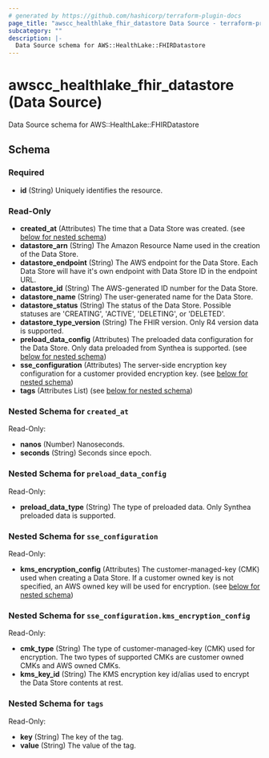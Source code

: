 ```yaml
---
# generated by https://github.com/hashicorp/terraform-plugin-docs
page_title: "awscc_healthlake_fhir_datastore Data Source - terraform-provider-awscc"
subcategory: ""
description: |-
  Data Source schema for AWS::HealthLake::FHIRDatastore
---
```


# awscc_healthlake_fhir_datastore (Data Source)

Data Source schema for AWS::HealthLake::FHIRDatastore



<!-- schema generated by tfplugindocs -->
## Schema

### Required

- **id** (String) Uniquely identifies the resource.

### Read-Only

- **created_at** (Attributes) The time that a Data Store was created. (see [below for nested schema](#nestedatt--created_at))
- **datastore_arn** (String) The Amazon Resource Name used in the creation of the Data Store.
- **datastore_endpoint** (String) The AWS endpoint for the Data Store. Each Data Store will have it's own endpoint with Data Store ID in the endpoint URL.
- **datastore_id** (String) The AWS-generated ID number for the Data Store.
- **datastore_name** (String) The user-generated name for the Data Store.
- **datastore_status** (String) The status of the Data Store. Possible statuses are 'CREATING', 'ACTIVE', 'DELETING', or 'DELETED'.
- **datastore_type_version** (String) The FHIR version. Only R4 version data is supported.
- **preload_data_config** (Attributes) The preloaded data configuration for the Data Store. Only data preloaded from Synthea is supported. (see [below for nested schema](#nestedatt--preload_data_config))
- **sse_configuration** (Attributes) The server-side encryption key configuration for a customer provided encryption key. (see [below for nested schema](#nestedatt--sse_configuration))
- **tags** (Attributes List) (see [below for nested schema](#nestedatt--tags))

<a id="nestedatt--created_at"></a>
### Nested Schema for `created_at`

Read-Only:

- **nanos** (Number) Nanoseconds.
- **seconds** (String) Seconds since epoch.


<a id="nestedatt--preload_data_config"></a>
### Nested Schema for `preload_data_config`

Read-Only:

- **preload_data_type** (String) The type of preloaded data. Only Synthea preloaded data is supported.


<a id="nestedatt--sse_configuration"></a>
### Nested Schema for `sse_configuration`

Read-Only:

- **kms_encryption_config** (Attributes) The customer-managed-key (CMK) used when creating a Data Store. If a customer owned key is not specified, an AWS owned key will be used for encryption. (see [below for nested schema](#nestedatt--sse_configuration--kms_encryption_config))

<a id="nestedatt--sse_configuration--kms_encryption_config"></a>
### Nested Schema for `sse_configuration.kms_encryption_config`

Read-Only:

- **cmk_type** (String) The type of customer-managed-key (CMK) used for encryption. The two types of supported CMKs are customer owned CMKs and AWS owned CMKs.
- **kms_key_id** (String) The KMS encryption key id/alias used to encrypt the Data Store contents at rest.



<a id="nestedatt--tags"></a>
### Nested Schema for `tags`

Read-Only:

- **key** (String) The key of the tag.
- **value** (String) The value of the tag.


